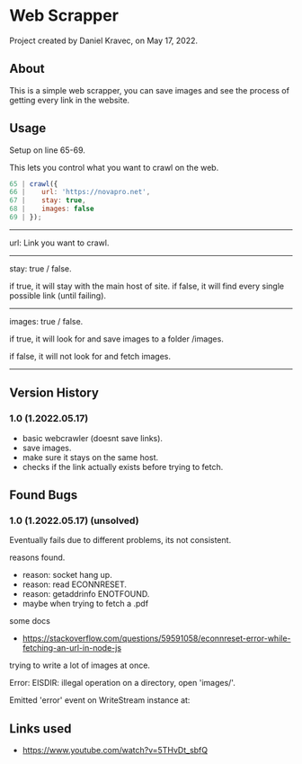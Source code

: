 # Web Scrapper
Project created by Daniel Kravec, on May 17, 2022.

## About
This is a simple web scrapper, you can save images and see the process of getting every link in the website.

## Usage
Setup on line 65-69.

This lets you control what you want to crawl on the web.
```js
65 | crawl({
66 |    url: 'https://novapro.net',
67 |    stay: true,
68 |    images: false
69 | });
```
---

url: Link you want to crawl.

--- 

stay: true / false.

if true, it will stay with the main host of site.
if false, it will find every single possible link (until failing).

--- 

images: true / false.

if true, it will look for and save images to a folder /images.

if false, it will not look for and fetch images.

---

## Version History

### 1.0 (1.2022.05.17) 
- basic webcrawler (doesnt save links).
- save images.
- make sure it stays on the same host.
- checks if the link actually exists before trying to fetch.

## Found Bugs

### 1.0 (1.2022.05.17) (unsolved)
Eventually fails due to different problems, its not consistent.

reasons found.
- reason: socket hang up.
- reason: read ECONNRESET.
- reason: getaddrinfo ENOTFOUND.
- maybe when trying to fetch a .pdf

some docs
- https://stackoverflow.com/questions/59591058/econnreset-error-while-fetching-an-url-in-node-js

trying to write a lot of images at once.

Error: EISDIR: illegal operation on a directory, open 'images/'.

Emitted 'error' event on WriteStream instance at:

## Links used

- https://www.youtube.com/watch?v=5THvDt_sbfQ
